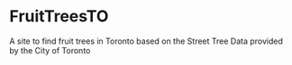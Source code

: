 # FruitTreesTO
A site to find fruit trees in Toronto based on the Street Tree Data provided by the City of Toronto
